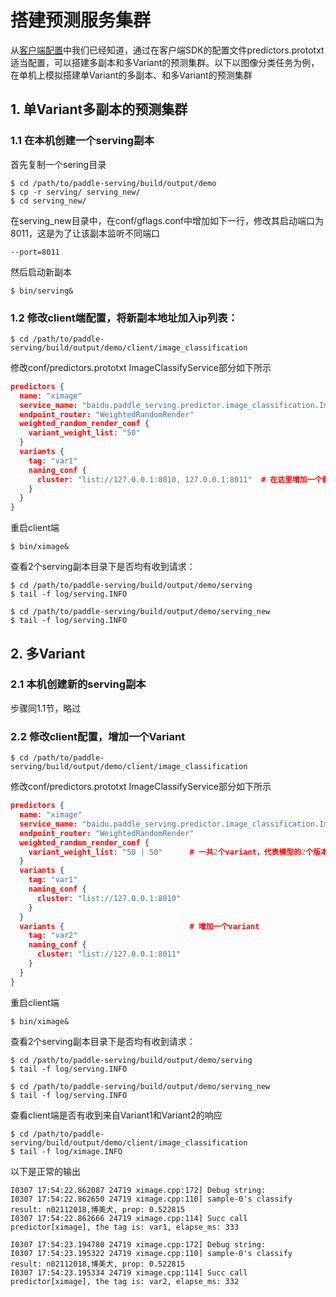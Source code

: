 # 搭建预测服务集群

从[客户端配置](../CLIENT_CONFIGURE.md)中我们已经知道，通过在客户端SDK的配置文件predictors.prototxt适当配置，可以搭建多副本和多Variant的预测集群。以下以图像分类任务为例，在单机上模拟搭建单Variant的多副本、和多Variant的预测集群

## 1. 单Variant多副本的预测集群

### 1.1 在本机创建一个serving副本

首先复制一个sering目录

```shell
$ cd /path/to/paddle-serving/build/output/demo
$ cp -r serving/ serving_new/
$ cd serving_new/

```

在serving_new目录中，在conf/gflags.conf中增加如下一行，修改其启动端口为8011，这是为了让该副本监听不同端口

```shell
--port=8011
```

然后启动新副本

```shell
$ bin/serving&
```

### 1.2 修改client端配置，将新副本地址加入ip列表：

```shell
$ cd /path/to/paddle-serving/build/output/demo/client/image_classification
```

修改conf/predictors.prototxt ImageClassifyService部分如下所示

```JSON
predictors {
  name: "ximage"
  service_name: "baidu.paddle_serving.predictor.image_classification.ImageClassifyService"
  endpoint_router: "WeightedRandomRender"
  weighted_random_render_conf {
    variant_weight_list: "50"
  }
  variants {
    tag: "var1"
    naming_conf {
      cluster: "list://127.0.0.1:8010, 127.0.0.1:8011"  # 在这里增加一个新的副本地址
    }
  }
}
```

重启client端

```shell
$ bin/ximage&
```

查看2个serving副本目录下是否均有收到请求：

```shell
$ cd /path/to/paddle-serving/build/output/demo/serving
$ tail -f log/serving.INFO

$ cd /path/to/paddle-serving/build/output/demo/serving_new
$ tail -f log/serving.INFO
```

## 2. 多Variant

### 2.1 本机创建新的serving副本

步骤同1.1节，略过

### 2.2 修改client配置，增加一个Variant

```shell
$ cd /path/to/paddle-serving/build/output/demo/client/image_classification
```

修改conf/predictors.prototxt ImageClassifyService部分如下所示

```JSON
predictors {
  name: "ximage"
  service_name: "baidu.paddle_serving.predictor.image_classification.ImageClassifyService"
  endpoint_router: "WeightedRandomRender"
  weighted_random_render_conf {
    variant_weight_list: "50 | 50"      # 一共2个variant，代表模型的2个版本。这里的权重代表调度的流量比例关系
  }
  variants {
    tag: "var1"
    naming_conf {
      cluster: "list://127.0.0.1:8010"
    }
  }
  variants {                            # 增加一个variant
    tag: "var2"
    naming_conf {
      cluster: "list://127.0.0.1:8011"
    }
  }
}
```

重启client端

```shell
$ bin/ximage&
```

查看2个serving副本目录下是否均有收到请求：

```shell
$ cd /path/to/paddle-serving/build/output/demo/serving
$ tail -f log/serving.INFO

$ cd /path/to/paddle-serving/build/output/demo/serving_new
$ tail -f log/serving.INFO
```

查看client端是否有收到来自Variant1和Variant2的响应

```shell
$ cd /path/to/paddle-serving/build/output/demo/client/image_classification
$ tail -f log/ximage.INFO

```

以下是正常的输出

```
I0307 17:54:22.862087 24719 ximage.cpp:172] Debug string: 
I0307 17:54:22.862650 24719 ximage.cpp:110] sample-0's classify result: n02112018,博美犬, prop: 0.522815
I0307 17:54:22.862666 24719 ximage.cpp:114] Succ call predictor[ximage], the tag is: var1, elapse_ms: 333

I0307 17:54:23.194780 24719 ximage.cpp:172] Debug string: 
I0307 17:54:23.195322 24719 ximage.cpp:110] sample-0's classify result: n02112018,博美犬, prop: 0.522815
I0307 17:54:23.195334 24719 ximage.cpp:114] Succ call predictor[ximage], the tag is: var2, elapse_ms: 332
```
